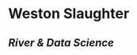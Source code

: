 <html>
  <body>
    <h1>Weston Slaughter</h1>
    <h2><em>River & Data Science</em></h2>
  </body>
</html>
